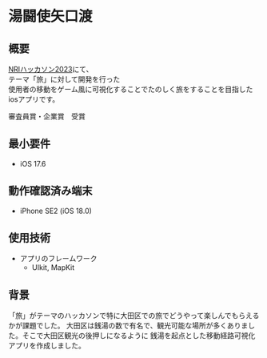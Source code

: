 # 湯闘使矢口渡
## 概要

[NRIハッカソン2023](https://bitconnect.nri.co.jp/2023/)にて、  
テーマ「旅」に対して開発を行った  
使用者の移動をゲーム風に可視化することでたのしく旅をすることを目指したiosアプリです。

審査員賞・企業賞　受賞

## 最小要件
- iOS 17.6

## 動作確認済み端末
- iPhone SE2 (iOS 18.0)

## 使用技術
- アプリのフレームワーク
    - UIkit, MapKit

## 背景
「旅」がテーマのハッカソンで特に大田区での旅でどうやって楽しんでもらえるかが課題でした。
大田区は銭湯の数で有名で、観光可能な場所が多くありました。そこで大田区観光の後押しになるように
銭湯を起点とした移動経路可視化アプリを作成しました。
